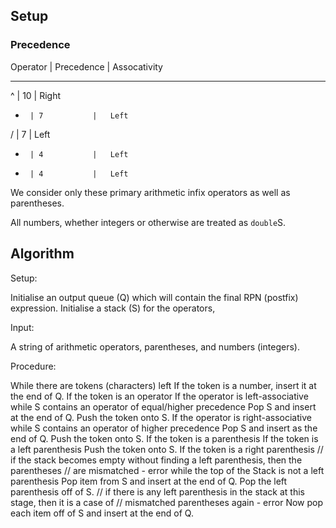 ## Setup

### Precedence

Operator | Precedence | Assocativity
____________________________________
  ^      | 10          |   Right
  *      | 7           |   Left
  /      | 7           |   Left
  +      | 4           |   Left
  -      | 4           |   Left

We consider only these primary arithmetic infix operators as well as parentheses.

All numbers, whether integers or otherwise are treated as `double`S.


## Algorithm

Setup:

Initialise an output queue (Q) which will contain the final RPN (postfix) expression.
Initialise a stack (S) for the operators,

Input:

A string of arithmetic operators, parentheses, and numbers (integers).

Procedure:

While there are tokens (characters) left
  If the token is a number, insert it at the end of Q.
  If the token is an operator
    If the operator is left-associative
      while S contains an operator of equal/higher precedence
        Pop S and insert at the end of Q.
        Push the token onto S.
    If the operator is right-associative
      while S contains an operator of higher precedence
        Pop S and insert as the end of Q.
        Push the token onto S.
  If the token is a parenthesis
    If the token is a left parenthesis
      Push the token onto S.
    If the token is a right parenthesis
      // if the stack becomes empty without finding a left parenthesis, then the parentheses
      // are mismatched - error
      while the top of the Stack is not a left parenthesis
        Pop item from S and insert at the end of Q.
      Pop the left parenthesis off of S.
  // if there is any left parenthesis in the stack at this stage, then it is a case of
  // mismatched parentheses again - error
  Now pop each item off of S and insert at the end of Q.
  